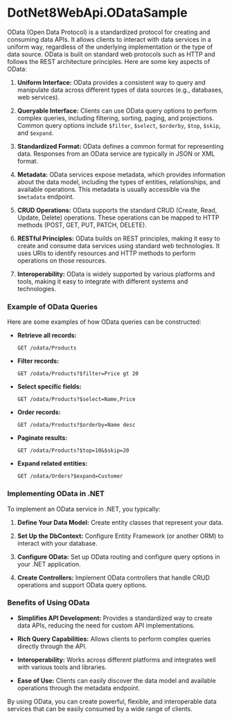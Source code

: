 # DotNet8WebApi.ODataSample

OData (Open Data Protocol) is a standardized protocol for creating and consuming data APIs. It allows clients to interact with data services in a uniform way, regardless of the underlying implementation or the type of data source. OData is built on standard web protocols such as HTTP and follows the REST architecture principles. Here are some key aspects of OData:

1. **Uniform Interface:**
   OData provides a consistent way to query and manipulate data across different types of data sources (e.g., databases, web services).

2. **Queryable Interface:**
   Clients can use OData query options to perform complex queries, including filtering, sorting, paging, and projections. Common query options include `$filter`, `$select`, `$orderby`, `$top`, `$skip`, and `$expand`.

3. **Standardized Format:**
   OData defines a common format for representing data. Responses from an OData service are typically in JSON or XML format.

4. **Metadata:**
   OData services expose metadata, which provides information about the data model, including the types of entities, relationships, and available operations. This metadata is usually accessible via the `$metadata` endpoint.

5. **CRUD Operations:**
   OData supports the standard CRUD (Create, Read, Update, Delete) operations. These operations can be mapped to HTTP methods (POST, GET, PUT, PATCH, DELETE).

6. **RESTful Principles:**
   OData builds on REST principles, making it easy to create and consume data services using standard web technologies. It uses URIs to identify resources and HTTP methods to perform operations on those resources.

7. **Interoperability:**
   OData is widely supported by various platforms and tools, making it easy to integrate with different systems and technologies.

### Example of OData Queries

Here are some examples of how OData queries can be constructed:

- **Retrieve all records:**
  ```http
  GET /odata/Products
  ```

- **Filter records:**
  ```http
  GET /odata/Products?$filter=Price gt 20
  ```

- **Select specific fields:**
  ```http
  GET /odata/Products?$select=Name,Price
  ```

- **Order records:**
  ```http
  GET /odata/Products?$orderby=Name desc
  ```

- **Paginate results:**
  ```http
  GET /odata/Products?$top=10&$skip=20
  ```

- **Expand related entities:**
  ```http
  GET /odata/Orders?$expand=Customer
  ```

### Implementing OData in .NET

To implement an OData service in .NET, you typically:

1. **Define Your Data Model:**
   Create entity classes that represent your data.

2. **Set Up the DbContext:**
   Configure Entity Framework (or another ORM) to interact with your database.

3. **Configure OData:**
   Set up OData routing and configure query options in your .NET application.

4. **Create Controllers:**
   Implement OData controllers that handle CRUD operations and support OData query options.

### Benefits of Using OData

- **Simplifies API Development:**
  Provides a standardized way to create data APIs, reducing the need for custom API implementations.

- **Rich Query Capabilities:**
  Allows clients to perform complex queries directly through the API.

- **Interoperability:**
  Works across different platforms and integrates well with various tools and libraries.

- **Ease of Use:**
  Clients can easily discover the data model and available operations through the metadata endpoint.

By using OData, you can create powerful, flexible, and interoperable data services that can be easily consumed by a wide range of clients.